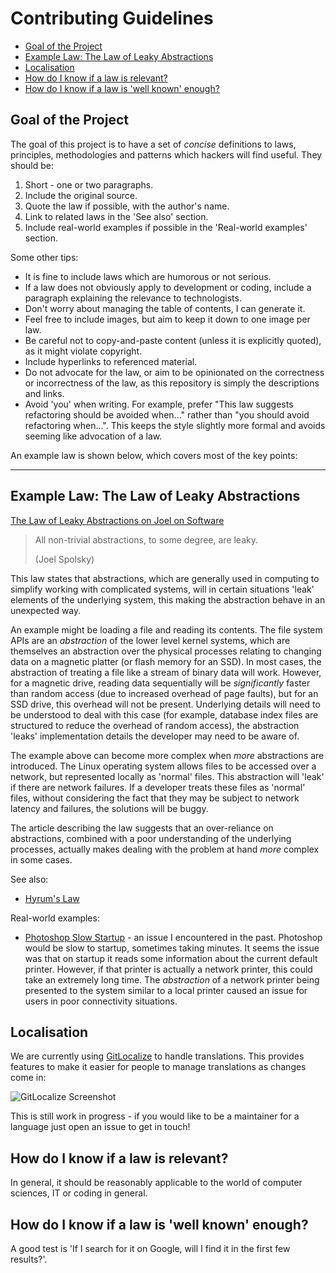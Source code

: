 # Contributing Guidelines

<!-- vim-markdown-toc GFM -->

* [Goal of the Project](#goal-of-the-project)
* [Example Law: The Law of Leaky Abstractions](#example-law-the-law-of-leaky-abstractions)
* [Localisation](#localisation)
* [How do I know if a law is relevant?](#how-do-i-know-if-a-law-is-relevant)
* [How do I know if a law is 'well known' enough?](#how-do-i-know-if-a-law-is-well-known-enough)

<!-- vim-markdown-toc -->

## Goal of the Project

The goal of this project is to have a set of _concise_ definitions to laws, principles, methodologies and patterns which hackers will find useful. They should be:

1. Short - one or two paragraphs.
2. Include the original source.
3. Quote the law if possible, with the author's name.
4. Link to related laws in the 'See also' section.
5. Include real-world examples if possible in the 'Real-world examples' section.

Some other tips:

- It is fine to include laws which are humorous or not serious.
- If a law does not obviously apply to development or coding, include a paragraph explaining the relevance to technologists.
- Don't worry about managing the table of contents, I can generate it.
- Feel free to include images, but aim to keep it down to one image per law.
- Be careful not to copy-and-paste content (unless it is explicitly quoted), as it might violate copyright.
- Include hyperlinks to referenced material.
- Do not advocate for the law, or aim to be opinionated on the correctness or incorrectness of the law, as this repository is simply the descriptions and links.
- Avoid 'you' when writing. For example, prefer "This law suggests refactoring should be avoided when..." rather than "you should avoid refactoring when...". This keeps the style slightly more formal and avoids seeming like advocation of a law.

An example law is shown below, which covers most of the key points:

---

## Example Law: The Law of Leaky Abstractions

[The Law of Leaky Abstractions on Joel on Software](https://www.joelonsoftware.com/2002/11/11/the-law-of-leaky-abstractions/)

> All non-trivial abstractions, to some degree, are leaky.
>
> (Joel Spolsky)

This law states that abstractions, which are generally used in computing to simplify working with complicated systems, will in certain situations 'leak' elements of the underlying system, this making the abstraction behave in an unexpected way.

An example might be loading a file and reading its contents. The file system APIs are an _abstraction_ of the lower level kernel systems, which are themselves an abstraction over the physical processes relating to changing data on a magnetic platter (or flash memory for an SSD). In most cases, the abstraction of treating a file like a stream of binary data will work. However, for a magnetic drive, reading data sequentially will be *significantly* faster than random access (due to increased overhead of page faults), but for an SSD drive, this overhead will not be present. Underlying details will need to be understood to deal with this case (for example, database index files are structured to reduce the overhead of random access), the abstraction 'leaks' implementation details the developer may need to be aware of.

The example above can become more complex when _more_ abstractions are introduced. The Linux operating system allows files to be accessed over a network, but represented locally as 'normal' files. This abstraction will 'leak' if there are network failures. If a developer treats these files as 'normal' files, without considering the fact that they may be subject to network latency and failures, the solutions will be buggy.

The article describing the law suggests that an over-reliance on abstractions, combined with a poor understanding of the underlying processes, actually makes dealing with the problem at hand _more_ complex in some cases.

See also:

- [Hyrum's Law](#hyrums-law-the-law-of-implicit-interfaces)

Real-world examples:

- [Photoshop Slow Startup](https://forums.adobe.com/thread/376152) - an issue I encountered in the past. Photoshop would be slow to startup, sometimes taking minutes. It seems the issue was that on startup it reads some information about the current default printer. However, if that printer is actually a network printer, this could take an extremely long time. The _abstraction_ of a network printer being presented to the system similar to a local printer caused an issue for users in poor connectivity situations.

## Localisation

We are currently using [GitLocalize](https://gitlocalize.com) to handle translations. This provides features to make it easier for people to manage translations as changes come in:

![GitLocalize Screenshot](../images/gitlocalize.png)

This is still work in progress - if you would like to be a maintainer for a language just open an issue to get in touch!

## How do I know if a law is relevant?

In general, it should be reasonably applicable to the world of computer sciences, IT or coding in general.

## How do I know if a law is 'well known' enough?

A good test is 'If I search for it on Google, will I find it in the first few results?'.
